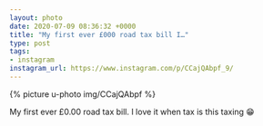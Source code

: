 ```yaml
---
layout: photo
date: 2020-07-09 08:36:32 +0000
title: "My first ever £000 road tax bill I…"
type: post
tags:
- instagram
instagram_url: https://www.instagram.com/p/CCajQAbpf_9/
---
```


{% picture u-photo img/CCajQAbpf %}

My first ever £0.00 road tax bill. I love it when tax is this taxing 😁

